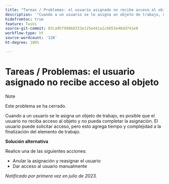 ```yaml
---
title: "Tareas / Problemas: el usuario asignado no recibe acceso al objeto"
description: '"Cuando a un usuario se le asigna un objeto de trabajo, es posible que el usuario no reciba acceso al objeto y no pueda completar la asignación. El usuario puede solicitar acceso, pero esto añade tiempo y complejidad a la finalización del elemento de trabajo".'
hidefromtoc: true
feature: Tasks
source-git-commit: 03ca95f99860333e125ed41a1c6853e48dd741e8
workflow-type: ht
source-wordcount: '128'
ht-degree: 100%

---
```



# Tareas / Problemas: el usuario asignado no recibe acceso al objeto

>[!NOTE]
>
>Este problema se ha cerrado.

Cuando a un usuario se le asigna un objeto de trabajo, es posible que el usuario no reciba acceso al objeto y no pueda completar la asignación. El usuario puede solicitar acceso, pero esto agrega tiempo y complejidad a la finalización del elemento de trabajo.

**Solución alternativa**

Realice una de las siguientes acciones:

* Anular la asignación y reasignar el usuario
* Dar acceso al usuario manualmente

_Notificado por primera vez en julio de 2023._
